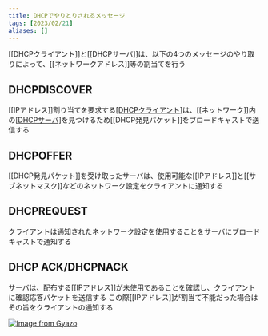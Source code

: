 ```yaml
---
title: DHCPでやりとりされるメッセージ
tags: [2023/02/21]
aliases: []
---
```


[[DHCPクライアント]]と[[DHCPサーバ]]は、以下の4つのメッセージのやり取りによって、[[ネットワークアドレス]]等の割当てを行う

## DHCPDISCOVER
[[IPアドレス]]割り当てを要求する[[DHCPクライアント]](以下、クライアント)は、[[ネットワーク]]内の[[DHCPサーバ]](以下、サーバ)を見つけるため[[DHCP発見パケット]]をブロードキャストで送信する

## DHCPOFFER
[[DHCP発見パケット]]を受け取ったサーバは、使用可能な[[IPアドレス]]と[[サブネットマスク]]などのネットワーク設定をクライアントに通知する

## DHCPREQUEST
クライアントは通知されたネットワーク設定を使用することをサーバにブロードキャストで通知する

## DHCP ACK/DHCPNACK
サーバは、配布する[[IPアドレス]]が未使用であることを確認し、クライアントに確認応答パケットを送信する
この際[[IPアドレス]]が割当て不能だった場合はその旨をクライアントの通知する


[![Image from Gyazo](https://i.gyazo.com/78c73cf325431654c66764374daa9a4d.gif)](https://gyazo.com/78c73cf325431654c66764374daa9a4d)